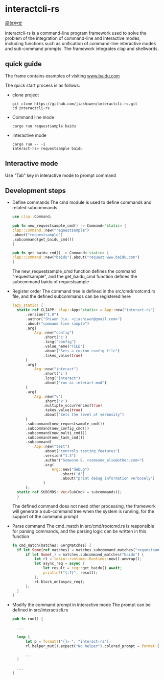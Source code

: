 # interactcli-rs

[简体中文](README_cn.md)

interactcli-rs is a command-line program framework used to solve the problem of the integration of command-line and
interactive modes, including functions such as unification of command-line interactive modes and sub-command prompts.
The framework integrates clap and shellwords.

## quick guide

The frame contains examples of visiting www.baidu.com

The quick start process is as follows:

* clone project

  ```shell
  git clone https://github.com/jiashiwen/interactcli-rs.git
  cd interactcli-rs
  ```

* Command line mode

  ```shell
  cargo run requestsample baidu
  ```

* Interactive mode

  ```shell
  cargo run -- -i
  interact-rs> requestsample baidu
  ```

## Interactive mode

Use "Tab" key in interactive mode to prompt command

## Development steps

* Define commands The cmd module is used to define commands and related subcommands

  ```rust
  use clap::Command;
    
  pub fn new_requestsample_cmd() -> Command<'static> {
  clap::Command::new("requestsample")
  .about("requestsample")
  .subcommand(get_baidu_cmd())
  }
  
  pub fn get_baidu_cmd() -> Command<'static> {
  clap::Command::new("baidu").about("request www.baidu.com")
  }
  ```

  The new_requestsample_cmd function defines the command "requestsample", and the get_baidu_cmd function defines the
  subcommand baidu of requestsample

* Register order The command tree is defined in the src/cmd/rootcmd.rs file, and the defined subcommands can be
  registered here

  ```rust
  lazy_static! {
    static ref CLIAPP: clap::App<'static> = App::new("interact-rs")
        .version("1.0")
        .author("Shiwen Jia. <jiashiwen@gmail.com>")
        .about("command line sample")
        .arg(
            Arg::new("config")
                .short('c')
                .long("config")
                .value_name("FILE")
                .about("Sets a custom config file")
                .takes_value(true)
        )
        .arg(
            Arg::new("interact")
                .short('i')
                .long("interact")
                .about("run as interact mod")
        )
        .arg(
            Arg::new("v")
                .short('v')
                .multiple_occurrences(true)
                .takes_value(true)
                .about("Sets the level of verbosity")
        )
        .subcommand(new_requestsample_cmd())
        .subcommand(new_config_cmd())
        .subcommand(new_multi_cmd())
        .subcommand(new_task_cmd())
        .subcommand(
            App::new("test")
                .about("controls testing features")
                .version("1.3")
                .author("Someone E. <someone_else@other.com>")
                .arg(
                    Arg::new("debug")
                        .short('d')
                        .about("print debug information verbosely")
                )
        );
    static ref SUBCMDS: Vec<SubCmd> = subcommands();
    }

  ```

  The defined command does not need other processing, the framework will generate a sub-command tree when the system is
  running, for the support of the command prompt


* Parse command The cmd_match in src/cmd/rootcmd.rs is responsible for parsing commands, and the parsing logic can be
  written in this function

  ```rust
  fn cmd_match(matches: &ArgMatches) {   
    if let Some(ref matches) = matches.subcommand_matches("requestsample") {
        if let Some(_) = matches.subcommand_matches("baidu") {
            let rt = tokio::runtime::Runtime::new().unwrap();
            let async_req = async {
                let result = req::get_baidu().await;
                println!("{:?}", result);
            };
            rt.block_on(async_req);
        };
    }
  }
  ```

* Modify the command prompt in interactive mode The prompt can be defined in src/interact/cli.rs

  ```rust
  pub fn run() {
    
    ...

    loop {
        let p = format!("{}> ", "interact-rs");
        rl.helper_mut().expect("No helper").colored_prompt = format!("\x1b[1;32m{}\x1b[0m", p);

        ...
    }
    
    ...
  }

  ```
